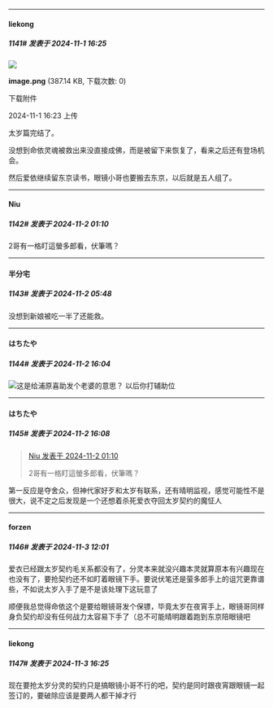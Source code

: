 ﻿
*****

####  liekong  
##### 1141#       发表于 2024-11-1 16:25

<img src="https://img.saraba1st.com/forum/202411/01/162303prx4iddeelehy7tx.png" referrerpolicy="no-referrer">

<strong>image.png</strong> (387.14 KB, 下载次数: 0)

下载附件

2024-11-1 16:23 上传

太岁篇完结了。

没想到命依灵魂被救出来没直接成佛，而是被留下来恢复了，看来之后还有登场机会。

然后爱依继续留东京读书，眼镜小哥也要搬去东京，以后就是五人组了。


*****

####  Niu  
##### 1142#       发表于 2024-11-2 01:10

2哥有一格盯這螢多郎看，伏筆嗎？


*****

####  半分宅  
##### 1143#       发表于 2024-11-2 05:48

没想到新娘被吃一半了还能救。


*****

####  はちたや  
##### 1144#       发表于 2024-11-2 16:04

<img src="https://static.saraba1st.com/image/smiley/face2017/037.png" referrerpolicy="no-referrer">这是给浦原喜助发个老婆的意思？ 以后你打辅助位

*****

####  はちたや  
##### 1145#       发表于 2024-11-2 16:08

<blockquote><a href="httphttps://bbs.saraba1st.com/2b/forum.php?mod=redirect&amp;goto=findpost&amp;pid=66599346&amp;ptid=1854116" target="_blank">Niu 发表于 2024-11-2 01:10</a>

2哥有一格盯這螢多郎看，伏筆嗎？</blockquote>
第一反应是夺舍众，但神代家好歹和太岁有联系，还有晴明监视，感觉可能性不是很大，说不定之后发现是一个还想着杀死爱衣夺回太岁契约的魔怔人


*****

####  forzen  
##### 1146#       发表于 2024-11-3 12:01

爱衣已经跟太岁契约毛关系都没有了，分灵本来就没兴趣本灵就算原本有兴趣现在也没有了，要抢契约还不如盯着眼镜下手。要说伏笔还是萤多郎手上的诅咒更靠谱些，不如说太岁入手了是不是该处理下这玩意了

顺便我总觉得命依这个是要给眼镜哥发个保镖，毕竟太岁在夜宵手上，眼镜哥同样身负契约却没有任何战力太容易下手了（总不可能晴明跟着跑到东京陪眼镜吧


*****

####  liekong  
##### 1147#       发表于 2024-11-3 16:25

现在要抢太岁分灵的契约只是搞眼镜小哥不行的吧，契约是同时跟夜宵跟眼镜一起签订的，要破除应该是要两人都干掉才行

